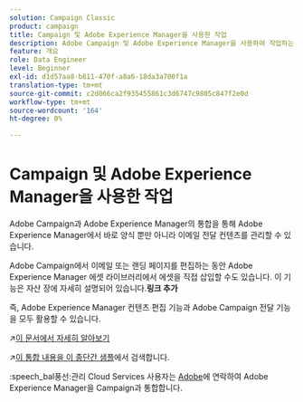 ```yaml
---
solution: Campaign Classic
product: campaign
title: Campaign 및 Adobe Experience Manager을 사용한 작업
description: Adobe Campaign 및 Adobe Experience Manager을 사용하여 작업하는 방법 살펴보기
feature: 개요
role: Data Engineer
level: Beginner
exl-id: d1d57aa8-b811-470f-a8a6-18da3a700f1a
translation-type: tm+mt
source-git-commit: c2d066ca2f935455861c3d6747c9805c847f2e0d
workflow-type: tm+mt
source-wordcount: '164'
ht-degree: 0%

---
```


# Campaign 및 Adobe Experience Manager을 사용한 작업

Adobe Campaign과 Adobe Experience Manager의 통합을 통해 Adobe Experience Manager에서 바로 양식 뿐만 아니라 이메일 전달 컨텐츠를 관리할 수 있습니다.

Adobe Campaign에서 이메일 또는 랜딩 페이지를 편집하는 동안 Adobe Experience Manager 에셋 라이브러리에서 에셋을 직접 삽입할 수도 있습니다. 이 기능은 자산 장에 자세히 설명되어 있습니다.**링크 추가**

즉, Adobe Experience Manager 컨텐츠 편집 기능과 Adobe Campaign 전달 기능을 모두 활용할 수 있습니다.

:arrow_upper_right:[이 문서에서 자세히 알아보기](https://experienceleague.adobe.com/docs/experience-manager-65/administering/integration/campaignonpremise.html?lang=en#aem-and-adobe-campaign-integration-workflow)

:arrow_upper_right:[이 통합 내용을 이 종단간 샘플](https://experienceleague.adobe.com/docs/campaign-classic/using/integrating-with-adobe-experience-cloud/adobe-experience-manager/creating-an-experience-manager-newsletter.html?lang=en#integrating-with-adobe-experience-cloud)에서 검색합니다.

:speech_bal풍선:관리 Cloud Services 사용자는 [Adobe](../start/support.md#support)에 연락하여 Adobe Experience Manager을 Campaign과 통합합니다.

